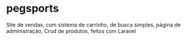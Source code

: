 # pegsports
Site de vendas, com sistema de carrinho, de busca simples, página de administração, Crud de produtos, feitos com Laravel

